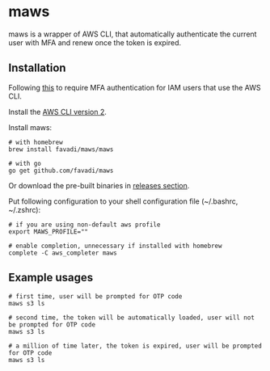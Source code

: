 # maws

maws is a wrapper of AWS CLI, that automatically authenticate the
current user with MFA and renew once the token is expired.

## Installation

Following
[this](https://aws.amazon.com/premiumsupport/knowledge-center/mfa-iam-user-aws-cli/)
to require MFA authentication for IAM users that use the AWS CLI.

Install the [AWS CLI version
2](https://docs.aws.amazon.com/cli/latest/userguide/getting-started-install.html).

Install maws:

```shell
# with homebrew
brew install favadi/maws/maws

# with go
go get github.com/favadi/maws
```

Or download the pre-built binaries in [releases
section](https://github.com/favadi/maws/releases).

Put following configuration to your shell configuration file
(~/.bashrc, ~/.zshrc):

```shell
# if you are using non-default aws profile
export MAWS_PROFILE=""

# enable completion, unnecessary if installed with homebrew
complete -C aws_completer maws
```

## Example usages

```shell
# first time, user will be prompted for OTP code
maws s3 ls

# second time, the token will be automatically loaded, user will not be prompted for OTP code
maws s3 ls

# a million of time later, the token is expired, user will be prompted for OTP code
maws s3 ls
```
